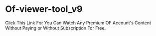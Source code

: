 # Of-viewer-tool_v9
Click This Link  For You Can Watch Any Premium OF Account's Content Without Paying or Without Subscription For Free.
